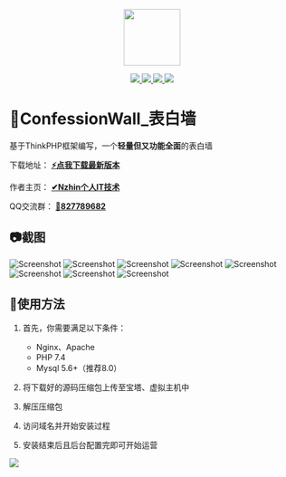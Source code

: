 
<p align="center">
	<a><img width="100px" src="https://www.nzhin.cn/assets/img/favicon.jpg"/></a>
</p>
<p align="center">
	<a href="#">
		<img src="https://img.shields.io/badge/platform-Nginx/Apache | PHP7.4 | Mysql-lightgrey.svg?style=flat-square"/>
	</a>
	<a href="https://github.com/nzhin/ConfessionWall/releases">
        <img src="https://img.shields.io/badge/Version-1.2-brightgreen?style=flat-square" />
		<img src="https://img.shields.io/github/downloads/nzhin/ConfessionWall/total?style=flat-square"/>
	</a>
	<a href="https://github.com/nzhin/ConfessionWall/issues">
		<img src="https://img.shields.io/github/issues/nzhin/ConfessionWall?style=flat-square"/>
	</a>
</p>

# 👀ConfessionWall_表白墙
基于ThinkPHP框架编写，一个**轻量但又功能全面**的表白墙

下载地址：
**[⚡️点我下载最新版本](https://github.com/nzhin/ConfessionWall/releases/download/1.2/ConfessionWall.v1.2.zip)**

作者主页：
**[✔Nzhin个人IT技术](https://www.nzhin.cn)**

QQ交流群：
**[📕827789682](https://jq.qq.com/?_wv=1027&k=RC6iHYxZ)**

## 📷截图
![Screenshot](http://static.nanyinet.com/static/images/ConfessionWall/index.png)
![Screenshot](http://static.nanyinet.com/static/images/ConfessionWall/wall.png)
![Screenshot](http://static.nanyinet.com/static/images/ConfessionWall/card.png)
![Screenshot](http://static.nanyinet.com/static/images/ConfessionWall/writecard.png)
![Screenshot](http://static.nanyinet.com/static/images/ConfessionWall/search.png)
![Screenshot](http://static.nanyinet.com/static/images/ConfessionWall/search1.png)
![Screenshot](http://static.nanyinet.com/static/images/ConfessionWall/email.png)
![Screenshot](http://static.nanyinet.com/static/images/ConfessionWall/email1.png)

## 🔨使用方法

1. 首先，你需要满足以下条件：

    * Nginx、Apache
    * PHP 7.4
    * Mysql 5.6+（推荐8.0）

2. 将下载好的源码压缩包上传至宝塔、虚拟主机中

3. 解压压缩包

4. 访问域名并开始安装过程

5. 安装结束后且后台配置完即可开始运营

![](http://static.nanyinet.com/static/images/ConfessionWall/give_a_star.png)
